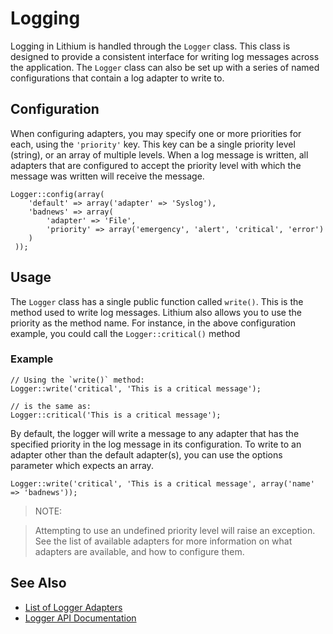# Logging

Logging in Lithium is handled through the `Logger` class.  This class is designed to provide a consistent interface for writing log messages across the application.  The `Logger` class can also be set up with a series of named configurations that contain a log adapter to write to.

## Configuration

When configuring adapters, you may specify one or more priorities for each, using the `'priority'` key. This key can be a single priority level (string), or an array of multiple levels. When a log message is written, all adapters that are configured to accept the priority level with which the message was written will receive the message.

```
Logger::config(array(
	'default' => array('adapter' => 'Syslog'),
 	'badnews' => array(
 		'adapter' => 'File',
 		'priority' => array('emergency', 'alert', 'critical', 'error')
 	)
 ));
 ```

## Usage

The `Logger` class has a single public function called `write()`.  This is the method used to write log messages.  Lithium also allows you to use the priority as the method name.  For instance, in the above configuration example, you could call the `Logger::critical()` method

### Example

```
// Using the `write()` method:
Logger::write('critical', 'This is a critical message');

// is the same as:
Logger::critical('This is a critical message');
```

By default, the logger will write a message to any adapter that has the specified priority in the log message in its configuration.  To write to an adapter other than the default adapter(s), you can use the options parameter which expects an array.

```
Logger::write('critical', 'This is a critical message', array('name' => 'badnews'));
```

> NOTE:

>Attempting to use an undefined priority level will raise an exception. See the list of available adapters for more information on what adapters are available, and how to configure them.

## See Also

* [List of Logger Adapters](/docs/lithium/analysis/logger/adapter)
* [Logger API Documentation](/docs/lithium/analysis/Logger)
